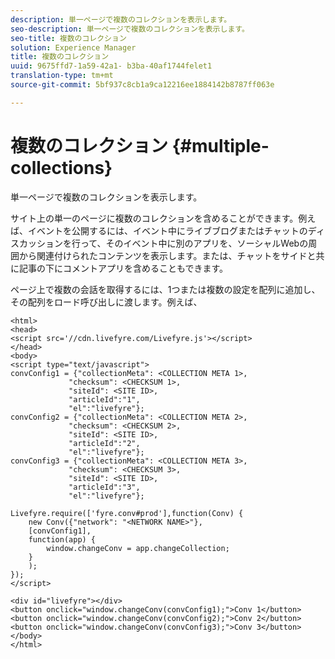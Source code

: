 ```yaml
---
description: 単一ページで複数のコレクションを表示します。
seo-description: 単一ページで複数のコレクションを表示します。
seo-title: 複数のコレクション
solution: Experience Manager
title: 複数のコレクション
uuid: 9675ffd7-1a59-42a1- b3ba-40af1744felet1
translation-type: tm+mt
source-git-commit: 5bf937c8cb1a9ca12216ee1884142b8787ff063e

---
```



# 複数のコレクション {#multiple-collections}

単一ページで複数のコレクションを表示します。

サイト上の単一のページに複数のコレクションを含めることができます。例えば、イベントを公開するには、イベント中にライブブログまたはチャットのディスカッションを行って、そのイベント中に別のアプリを、ソーシャルWebの周囲から関連付けられたコンテンツを表示します。または、チャットをサイドと共に記事の下にコメントアプリを含めることもできます。

ページ上で複数の会話を取得するには、1つまたは複数の設定を配列に追加し、その配列をロード呼び出しに渡します。例えば、

```
<html> 
<head> 
<script src='//cdn.livefyre.com/Livefyre.js'></script> 
</head> 
<body> 
<script type="text/javascript"> 
convConfig1 = {"collectionMeta": <COLLECTION META 1>, 
             "checksum": <CHECKSUM 1>, 
             "siteId": <SITE ID>, 
             "articleId":"1", 
             "el":"livefyre"}; 
convConfig2 = {"collectionMeta": <COLLECTION META 2>, 
             "checksum": <CHECKSUM 2>, 
             "siteId": <SITE ID>, 
             "articleId":"2", 
             "el":"livefyre"}; 
convConfig3 = {"collectionMeta": <COLLECTION META 3>, 
             "checksum": <CHECKSUM 3>, 
             "siteId": <SITE ID>, 
             "articleId":"3", 
             "el":"livefyre"}; 
  
Livefyre.require(['fyre.conv#prod'],function(Conv) { 
    new Conv({"network": "<NETWORK NAME>"}, 
    [convConfig1], 
    function(app) {  
        window.changeConv = app.changeCollection; 
    } 
    ); 
}); 
</script> 
  
<div id="livefyre"></div> 
<button onclick="window.changeConv(convConfig1);">Conv 1</button> 
<button onclick="window.changeConv(convConfig2);">Conv 2</button> 
<button onclick="window.changeConv(convConfig3);">Conv 3</button> 
</body> 
</html>
```
